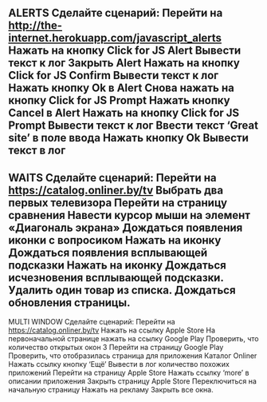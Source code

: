 ALERTS
Сделайте сценарий:
Перейти на http://the-internet.herokuapp.com/javascript_alerts
Нажать на кнопку Click for JS Alert
Вывести текст к лог
Закрыть Alert
Нажать на кнопку Click for JS Confirm
Вывести текст к лог
Нажать кнопку Ok в Alert
Снова нажать на кнопку Click for JS Prompt
Нажать кнопку Cancel в Alert
Нажать на кнопку Click for JS Prompt
Вывести текст к лог
Ввести текст ‘Great site’ в поле ввода
Нажать кнопку Ok
Вывести текст в лог
-------------------------------
WAITS
Сделайте сценарий:
Перейти на https://catalog.onliner.by/tv
Выбрать два первых телевизора
Перейти на страницу сравнения
Навести курсор мыши на элемент «Диагональ экрана»
Дождаться появления иконки с вопросиком
Нажать на иконку
Дождаться появления всплывающей подсказки
Нажать на иконку
Дождаться исчезновения всплывающей подсказки.
Удалить один товар из списка.
Дождаться обновления страницы.
----------------------------
MULTI WINDOW
Сделайте сценарий:
Перейти на https://catalog.onliner.by/tv
Нажать на ссылку Apple Store
На первоначальной странице нажать на ссылку Google Play
Проверить, что количество открытых окон 3
Перейти на страницу Google Play
Проверить, что отобразилась страница для приложения Каталог Onliner
Нажать ссылку кнопку ‘Ещё’
Вывести в лог количество похожих приложений
Перейти на страницу Apple Store
Нажать ссылку ‘more’ в описании приложения
Закрыть страницу Apple Store
Переключиться на начальную страницу
Нажать на рекламу
Закрыть все окна.

